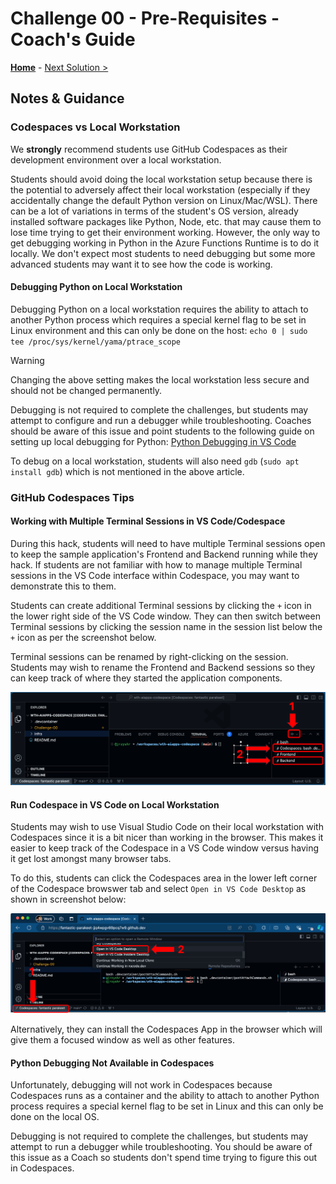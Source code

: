 # Challenge 00 - Pre-Requisites - Coach's Guide 

**[Home](./README.md)** - [Next Solution >](./Solution-01.md)

## Notes & Guidance

### Codespaces vs Local Workstation

We **strongly** recommend students use GitHub Codespaces as their development environment over a local workstation.

Students should avoid doing the local workstation setup because there is the potential to adversely affect their local workstation (especially if they accidentally change the default Python version on Linux/Mac/WSL). There can be a lot of variations in terms of the student's OS version, already installed software packages like Python, Node, etc. that may cause them to lose time trying to get their environment working. However, the only way to get debugging working in Python in the Azure Functions Runtime is to do it locally. We don't expect most students to need debugging but some more advanced students may want it to see how the code is working. 

#### Debugging Python on Local Workstation

Debugging Python on a local workstation requires the ability to attach to another Python process which requires a special kernel flag to be set in Linux environment and this can only be done on the host:
`echo 0 | sudo tee /proc/sys/kernel/yama/ptrace_scope`

>[!WARNING]
>Changing the above setting makes the local workstation less secure and should not be changed permanently. 

Debugging is not required to complete the challenges, but students may attempt to configure and run a debugger while troubleshooting. Coaches should be aware of this issue and point students to the following guide on setting up local debugging for Python: [Python Debugging in VS Code](https://code.visualstudio.com/docs/python/debugging)

To debug on a local workstation, students will also need `gdb` (`sudo apt install gdb`) which is not mentioned in the above article. 

### GitHub Codespaces Tips

#### Working with Multiple Terminal Sessions in VS Code/Codespace

During this hack, students will need to have multiple Terminal sessions open to keep the sample application's Frontend and Backend running while they hack.  If students are not familiar with how to manage multiple Terminal sessions in the VS Code interface within Codespace, you may want to demonstrate this to them.

Students can create additional Terminal sessions by clicking the `+` icon in the lower right side of the VS Code window. They can then switch between Terminal sessions by clicking the session name in the session list below the `+` icon as per the screenshot below.

Terminal sessions can be renamed by right-clicking on the session. Students may wish to rename the Frontend and Backend sessions so they can keep track of where they started the application components.

![Manage Multiple Terminals in VS Code](../images/manage-multiple-terminals-vscode.png)

#### Run Codespace in VS Code on Local Workstation

Students may wish to use Visual Studio Code on their local workstation with Codespaces since it is a bit nicer than working in the browser. This makes it easier to keep track of the Codespace in a VS Code window versus having it get lost amongst many browser tabs. 

To do this, students can click the Codespaces area in the lower left corner of the Codespace browswer tab and select `Open in VS Code Desktop` as shown in screenshot below:

![screenshot of how to open Codespace in VS Code](../images/open-codespace-in-vscode.png)

Alternatively, they can install the Codespaces App in the browser which will give them a focused window as well as other features.

#### Python Debugging Not Available in Codespaces

Unfortunately, debugging will not work in Codespaces because Codespaces runs as a container and the ability to attach to another Python process requires a special kernel flag to be set in Linux and this can only be done on the local OS.

Debugging is not required to complete the challenges, but students may attempt to run a debugger while troubleshooting. You should be aware of this issue as a Coach so students don't spend time trying to figure this out in Codespaces.
